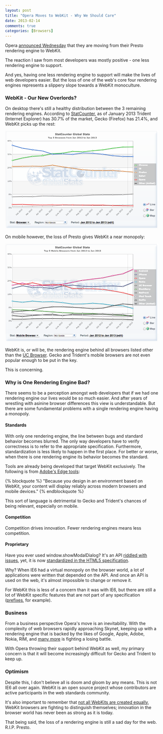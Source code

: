 ```yaml
---
layout: post
title: "Opera Moves to WebKit - Why We Should Care"
date: 2013-02-14
comments: true
categories: [Browsers]
---
```


Opera [announced Wednesday](http://my.opera.com/ODIN/blog/300-million-users-and-move-to-webkit) that they are moving from their Presto rendering engine to WebKit.

The reaction I saw from most developers was mostly positive - one less rendering engine to support.

And yes, having one less rendering engine to support will make the lives of web developers easier.  But the loss of one of the web's core four rendering engines represents a slippery slope towards a WebKit monoculture.

### WebKit - Our New Overlords?

On desktop there's still a healthy distribution between the 3 remaining rendering engines.  According to [StatCounter](http://gs.statcounter.com/#browser-ww-monthly-201201-201301), as of January 2013 Trident (Internet Explorer) has 30.7% of the market, Gecko (Firefox) has 21.4%, and WebKit picks up the rest:

<img src="/images/posts/2013-02-14/statcounter-desktop.png">

On mobile however, the loss of Presto gives WebKit a near monopoly:

<img src="/images/posts/2013-02-14/statcounter-mobile.png">

WebKit is, or will be, the rendering engine behind all browsers listed other than the [UC Browser](http://en.wikipedia.org/wiki/UC_Browser).  Gecko and Trident's mobile browsers are not even popular enough to be put in the key.

This is concerning.

### Why is One Rendering Engine Bad?

There seems to be a perception amongst web developers that if we had one rendering engine our lives would be so much easier.  And after years of wrestling with asinine browser differences this view is understandable.  But there are some fundamental problems with a single rendering engine having a monopoly.

#### Standards

With only one rendering engine, the line between bugs and standard behavior becomes blurred.  The only way developers have to verify correctness is to refer to the appropriate specification.  Furthermore, standardization is less likely to happen in the first place.  For better or worse, when there is one rendering engine its behavior becomes the standard.

Tools are already being developed that target WebKit exclusively.  The following is from [Adobe's Edge tools](http://html.adobe.com/edge/):

{% blockquote %}
"Because you design in an environment based on WebKit, your content will display reliably across modern browsers and mobile devices."
{% endblockquote %}

This sort of language is detrimental to Gecko and Trident's chances of being relevant, especially on mobile.

#### Competition

Competition drives innovation.  Fewer rendering engines means less competition.

#### Proprietary

Have you ever used window.showModalDialog?  It's an API [riddled with issues](http://tjvantoll.com/2012/05/02/showmodaldialog-what-it-is-and-why-you-should-never-use-it/), yet, it is now [standardized in the HTML5 specification](http://www.whatwg.org/specs/web-apps/current-work/multipage/timers.html#dialogs-implemented-using-separate-documents).

Why?  When IE6 had a virtual monopoly on the browser world, a lot of applications were written that depended on the API.  And once an API is used on the web, it's almost impossible to change or remove it.

For WebKit this is less of a concern than it was with IE6, but there are still a lot of WebKit specific features that are not part of any specification ([prefixes](http://peter.sh/experiments/vendor-prefixed-css-property-overview/), for example).

### Business

From a business perspective Opera's move is an inevitability.  With the complexity of web browsers rapidly approaching Skynet, keeping up with a rendering engine that is backed by the likes of Google, Apple, Adobe, Nokia, RIM, and [many more](http://techcrunch.com/2013/02/09/apple-and-google-still-lead-webkit-development-but-more-smaller-companies-contributing/) is fighting a losing battle.

With Opera throwing their support behind WebKit as well, my primary concern is that it will become increasingly difficult for Gecko and Trident to keep up.

### Optimism

Despite this, I don't believe all is doom and gloom by any means.  This is not IE6 all over again.  WebKit is an open source project whose contributors are active participants in the web standards community.

It's also important to remember that [not all WebKits are created equally](http://quirksmode.org/webkit.html), WebKit browsers are fighting to distinguish themselves; innovation in the browser world has never been as strong as it is today.

That being said, the loss of a rendering engine is still a sad day for the web.  R.I.P. Presto.
